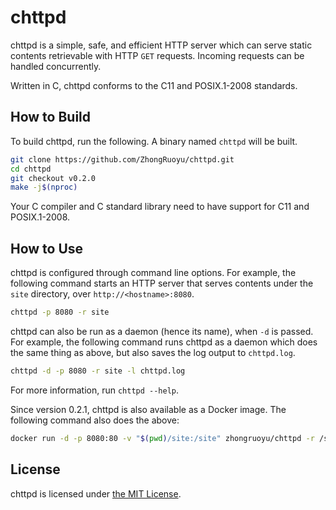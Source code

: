 # chttpd

chttpd is a simple, safe, and efficient HTTP server which can serve static
contents retrievable with HTTP `GET` requests. Incoming requests can be
handled concurrently.

Written in C, chttpd conforms to the C11 and POSIX.1-2008 standards.

## How to Build

To build chttpd, run the following. A binary named `chttpd` will be built.

```bash
git clone https://github.com/ZhongRuoyu/chttpd.git
cd chttpd
git checkout v0.2.0
make -j$(nproc)
```

Your C compiler and C standard library need to have support for C11 and
POSIX.1-2008.

## How to Use

chttpd is configured through command line options. For example, the following
command starts an HTTP server that serves contents under the `site` directory,
over `http://<hostname>:8080`.

```bash
chttpd -p 8080 -r site
```

chttpd can also be run as a daemon (hence its name), when `-d` is passed. For
example, the following command runs chttpd as a daemon which does the same
thing as above, but also saves the log output to `chttpd.log`.

```bash
chttpd -d -p 8080 -r site -l chttpd.log
```

For more information, run `chttpd --help`.

Since version 0.2.1, chttpd is also available as a Docker image. The following
command also does the above:

```bash
docker run -d -p 8080:80 -v "$(pwd)/site:/site" zhongruoyu/chttpd -r /site
```

## License

chttpd is licensed under [the MIT License](LICENSE).
